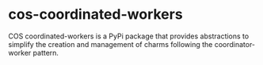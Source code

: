 # cos-coordinated-workers
COS coordinated-workers is a PyPi package that provides abstractions to simplify the creation and management of charms following the coordinator-worker pattern.
